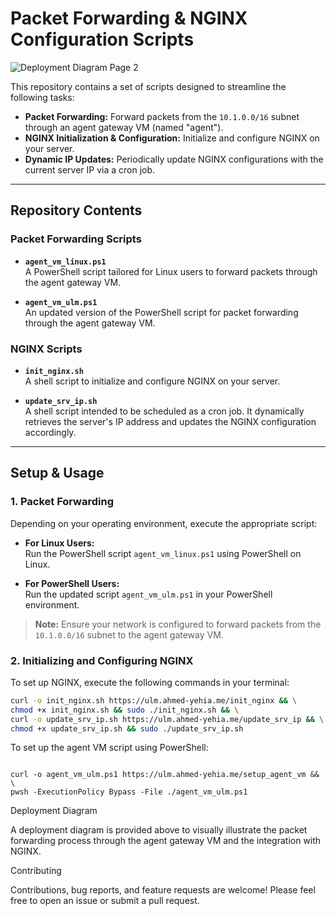 # Packet Forwarding & NGINX Configuration Scripts

![Deployment Diagram Page 2](https://github.com/user-attachments/assets/f8213a70-1683-462a-8ba4-f2aaa3734e3b)

This repository contains a set of scripts designed to streamline the following tasks:

- **Packet Forwarding:** Forward packets from the `10.1.0.0/16` subnet through an agent gateway VM (named "agent").
- **NGINX Initialization & Configuration:** Initialize and configure NGINX on your server.
- **Dynamic IP Updates:** Periodically update NGINX configurations with the current server IP via a cron job.

---

## Repository Contents

### Packet Forwarding Scripts

- **`agent_vm_linux.ps1`**  
  A PowerShell script tailored for Linux users to forward packets through the agent gateway VM.

- **`agent_vm_ulm.ps1`**  
  An updated version of the PowerShell script for packet forwarding through the agent gateway VM.

### NGINX Scripts

- **`init_nginx.sh`**  
  A shell script to initialize and configure NGINX on your server.

- **`update_srv_ip.sh`**  
  A shell script intended to be scheduled as a cron job. It dynamically retrieves the server's IP address and updates the NGINX configuration accordingly.

---

## Setup & Usage

### 1. Packet Forwarding

Depending on your operating environment, execute the appropriate script:

- **For Linux Users:**  
  Run the PowerShell script `agent_vm_linux.ps1` using PowerShell on Linux.
  
- **For PowerShell Users:**  
  Run the updated script `agent_vm_ulm.ps1` in your PowerShell environment.

> **Note:** Ensure your network is configured to forward packets from the `10.1.0.0/16` subnet to the agent gateway VM.

### 2. Initializing and Configuring NGINX

To set up NGINX, execute the following commands in your terminal:

```bash
curl -o init_nginx.sh https://ulm.ahmed-yehia.me/init_nginx && \
chmod +x init_nginx.sh && sudo ./init_nginx.sh && \
curl -o update_srv_ip.sh https://ulm.ahmed-yehia.me/update_srv_ip && \
chmod +x update_srv_ip.sh && sudo ./update_srv_ip.sh
```

To set up the agent VM script using PowerShell:
``` pwsh

curl -o agent_vm_ulm.ps1 https://ulm.ahmed-yehia.me/setup_agent_vm && \
pwsh -ExecutionPolicy Bypass -File ./agent_vm_ulm.ps1
```
Deployment Diagram

A deployment diagram is provided above to visually illustrate the packet forwarding process through the agent gateway VM and the integration with NGINX.

Contributing

Contributions, bug reports, and feature requests are welcome! Please feel free to open an issue or submit a pull request.
